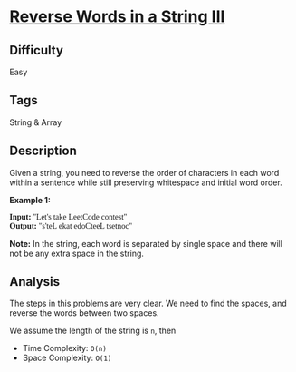 # [Reverse Words in a String III](https://leetcode.com/problems/reverse-words-in-a-string-iii/)

## Difficulty

Easy

## Tags

String & Array

## Description

Given a string, you need to reverse the order of characters in each word within a sentence while still preserving whitespace and initial word order.

**Example 1:**

<pre style="font-family: consolas">
<b>Input:</b> "Let's take LeetCode contest"
<b>Output:</b> "s'teL ekat edoCteeL tsetnoc"
</pre>

**Note:** In the string, each word is separated by single space and there will not be any extra space in the string.

## Analysis

The steps in this problems are very clear. We need to find the spaces, and reverse the words between two spaces.

We assume the length of the string is `n`, then
- Time Complexity: `O(n)`
- Space Complexity: `O(1)`
